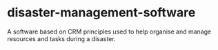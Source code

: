 # disaster-management-software
A software based on CRM principles used to help organise and manage resources and tasks during a disaster.

